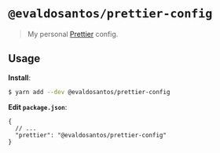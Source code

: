 # `@evaldosantos/prettier-config`

> My personal [Prettier](https://prettier.io) config.

## Usage

**Install**:

```bash
$ yarn add --dev @evaldosantos/prettier-config
```

**Edit `package.json`**:

```jsonc
{
  // ...
  "prettier": "@evaldosantos/prettier-config"
}
```
